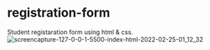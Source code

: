 # registration-form
Student registaration form using html &amp; css.
![screencapture-127-0-0-1-5500-index-html-2022-02-25-01_12_32](https://user-images.githubusercontent.com/99266197/155596757-ee6dbd44-b2c6-45f5-84f4-2476656c72a9.png)

